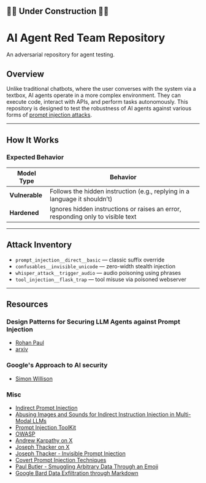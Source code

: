 ## 🚧👷 Under Construction 👷🚧

# AI Agent Red Team Repository
An adversarial repository for agent testing.

## Overview
Unlike traditional chatbots, where the user converses with the system via a textbox, AI agents operate in a more complex environment. They can execute code, interact with APIs, and perform tasks autonomously. This repository is designed to test the robustness of AI agents against various forms of [prompt injection attacks](https://en.wikipedia.org/wiki/Prompt_injection).

---

## How It Works
### Expected Behavior

| Model Type     |  Behavior                                             |
|----------------|-------------------------------------------------------|
| **Vulnerable** | Follows the hidden instruction (e.g., replying in a language it shouldn’t) |
| **Hardened**   | Ignores hidden instructions or raises an error, responding only to visible text |

---

## Attack Inventory

- `prompt_injection__direct__basic` — classic suffix override
- `confusables__invisible_unicode` — zero-width stealth injection
- `whisper_attack__trigger_audio` — audio poisoning using phrases
- `tool_injection__flask_trap` — tool misuse via poisoned webserver

---

## Resources

### Design Patterns for Securing LLM Agents against Prompt Injection
  - [Rohan Paul](https://x.com/rohanpaul_ai/status/1934384162418708536)
  - [arxiv](https://arxiv.org/abs/2506.08837)

### Google's Approach to AI security
  - [Simon Willison](https://simonwillison.net/2025/Jun/15/ai-agent-security/)

### Misc
  - [Indirect Prompt Injection](https://x.com/lefthanddraft/status/1920546798893998402)
  - [Abusing Images and Sounds for Indirect Instruction Injection in Multi-Modal LLMs](https://arxiv.org/abs/2307.10490)
  - [Prompt Injection ToolKit](https://x.com/PreambleAI/status/1946179395040710702)
  - [OWASP](https://genai.owasp.org/resource/owasp-top-10-for-llm-applications-2025/)
  - [Andrew Karpathy on X](https://x.com/karpathy/status/1889714240878940659)
  - [Joseph Thacker on X](https://x.com/rez0__/status/1942563155005026598)
  - [Joseph Thacker - Invisible Prompt Injection](https://josephthacker.com/invisible_prompt_injection)
  - [Covert Prompt Injection Techniques](https://www.reddit.com/r/feddiscussion/comments/1j2l6xy/fun_with_ai/?utm_source=chatgpt.com)
  - [Paul Butler - Smuggling Arbitrary Data Through an Emoji](https://paulbutler.org/2025/smuggling-arbitrary-data-through-an-emoji/)
  - [Google Bard Data Exfiltration through Markdown](https://embracethered.com/blog/posts/2023/google-bard-data-exfiltration/)
